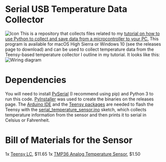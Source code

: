 # Serial USB Temperature Data Collector

![Icon](https://kevinmichaelloeffler.files.wordpress.com/2018/05/entypo_e7570_1024.png?w=256&h=256)
This is a repository that collects files related to my [tutorial on how to use Python to collect and save data from a microcontroller to your PC.](https://kevinmloeffler.com/2018/05/05/use-python-to-collect-and-save-data-from-microcontrollers-to-your-pc/) This program is available for macOS High Sierra or Windows 10 (see the releases page to download) and can be used to collect temperature data from the Teensy-based temperature collector I outline in my tutorial. It looks like this:
![Wiring diagram](https://kevinmichaelloeffler.files.wordpress.com/2018/05/temp_diagram-001.jpeg)

# Dependencies

You will need to install [PySerial](https://pythonhosted.org/pyserial/) (I recommend using pip) and Python 3 to run this code. [PyInstaller](https://www.pyinstaller.org) was used to create the binaries on the releases page. The [Arduino IDE](https://www.arduino.cc/en/Main/Software) and the [Teensy packages](https://www.pjrc.com/teensy/teensyduino.html) are needed to flash the Teensy with the [serial_temperature_sensor.ino](https://github.com/kevinl95/Serial-USB-Temperature-Data-Collector/blob/master/serial_temperature_sensor.ino "serial_temperature_sensor.ino") sketch, which collects temperature information from the sensor and then prints it to serial in Celsius or Fahrenheit.

# Bill of Materials for the Sensor
1x [Teensy LC](https://www.pjrc.com/teensy/teensyLC.html), $11.65
1x [TMP36 Analog Temperature Sensor](https://www.sparkfun.com/products/10988), $1.50
